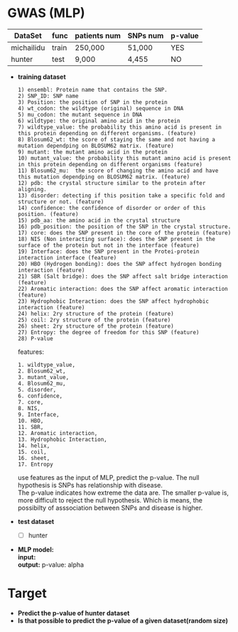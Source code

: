 # GWAS  (MLP)

DataSet | func | patients num | SNPs num | p-value
------------ | ------------- | ------------- | ------------- | -------------
michailidu | train | 250,000 | 51,000 | YES
hunter     | test | 9,000 | 4,455 | NO  

* **training dataset** 

		
    ```  
    1) ensembl: Protein name that contains the SNP. 
    2) SNP_ID: SNP name
    3) Position: the position of SNP in the protein
    4) wt_codon: the wildtype (original) sequence in DNA
    5) mu_codon: the mutant sequence in DNA
    6) wildtype: the original amino acid in the protein
    7) wildtype_value: the probability this amino acid is present in this protein depending on different organisms. (feature)
    8) Blosum62_wt: the score of staying the same and not having a mutation dependping on BLOSUM62 matrix. (feature)
    9) mutant: the mutant amino acid in the protein
    10) mutant_value: the probability this mutant amino acid is present in this protein depending on different organisms (feature)
    11) Blosum62_mu:  the score of changing the amino acid and have this mutation dependping on BLOSUM62 matrix. (feature)
    12) pdb: the crystal structure similar to the protein after aligning.
    13) disorder: detecting if this position take a specific fold and structure or not. (feature)
    14) confidence: the confidence of disorder or order of this position. (feature)
    15) pdb_aa: the amino acid in the crystal structure
    16) pdb_position: the position of the SNP in the crystal structure.
    17) core: does the SNP present in the core of the protein (feature)
    18) NIS (Non interacting surface): does the SNP present in the surface of the protein but not in the interface (feature)
    19) Interface: does the SNP present in the Protei-protein interaction interface (feature)
    20) HBO (Hydrogen bonding): does the SNP affect hydrogen bonding interaction (feature)
    21) SBR (Salt bridge): does the SNP affect salt bridge interaction (feature)
    22) Aromatic interaction: does the SNP affect aromatic interaction (feature)
    23) Hydrophobic Interaction: does the SNP affect hydrophobic interaction (feature)
    24) helix: 2ry structure of the protein (feature)
    25) coil: 2ry structure of the protein (feature)
    26) sheet: 2ry structure of the protein (feature)
    27) Entropy: the degree of freedom for this SNP (feature)
    28) P-value  
    ```  
    features:  
     ```   
    1. wildtype_value,
    2. Blosum62_wt,
    3. mutant_value,
    4. Blosum62_mu,
    5. disorder,
    6. confidence,
    7. core,
    8. NIS,
    9. Interface,
    10. HBO,
    11. SBR,
    12. Aromatic interaction,
    13. Hydrophobic Interaction,
    14. helix,
    15. coil,
    16. sheet,
    17. Entropy
     ```
    use features as the input of MLP, predict the p-value. The null hypothesis is SNPs has relationship with disease.  
    The p-value indicates how extreme the data are. The smaller p-value is,  more difficult to reject the null hypothesis.
    Which is means, the possibilty of asssociation between SNPs and disease is higher.  
    
* **test dataset**   
	- [ ]  hunter    
	
* **MLP model:**  
		**input:**        
		**output:**  p-value: alpha   

# Target   
* **Predict the p-value of hunter dataset**
* **Is that possible to predict the p-value of a given dataset(random size)**


